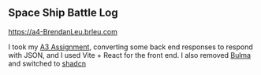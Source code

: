 ## Space Ship Battle Log

https://a4-BrendanLeu.brleu.com

I took my [A3 Assignment](https://github.com/Banakin/a3-BrendanLeu/), converting some back end responses to respond with JSON, and I used Vite + React for the front end. I also removed [Bulma](https://bulma.io/) and switched to [shadcn](https://ui.shadcn.com)
